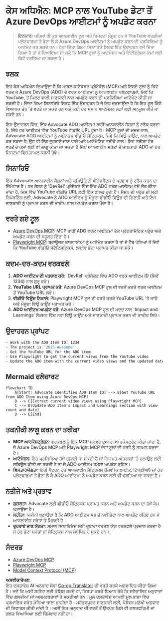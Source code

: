 <!--
CO_OP_TRANSLATOR_METADATA:
{
  "original_hash": "14a2dfbea55ef735660a06bd6bdfe5f3",
  "translation_date": "2025-07-14T06:11:13+00:00",
  "source_file": "09-CaseStudy/UpdateADOItemsFromYT.md",
  "language_code": "pa"
}
-->
# ਕੇਸ ਅਧਿਐਨ: MCP ਨਾਲ YouTube ਡੇਟਾ ਤੋਂ Azure DevOps ਆਈਟਮਾਂ ਨੂੰ ਅਪਡੇਟ ਕਰਨਾ

> **ਇਨਕਾਰ:** ਪਹਿਲਾਂ ਹੀ ਕੁਝ ਆਨਲਾਈਨ ਟੂਲ ਅਤੇ ਰਿਪੋਰਟਾਂ ਮੌਜੂਦ ਹਨ ਜੋ YouTube ਵਰਗੀਆਂ ਪਲੇਟਫਾਰਮਾਂ ਤੋਂ ਡੇਟਾ ਲੈ ਕੇ Azure DevOps ਆਈਟਮਾਂ ਨੂੰ ਅਪਡੇਟ ਕਰਨ ਦੀ ਪ੍ਰਕਿਰਿਆ ਨੂੰ ਆਟੋਮੇਟ ਕਰ ਸਕਦੇ ਹਨ। ਹੇਠਾਂ ਦਿੱਤਾ ਗਿਆ ਸਿਨਾਰਿਓ ਸਿਰਫ਼ ਇੱਕ ਉਦਾਹਰਨ ਵਜੋਂ ਦਿੱਤਾ ਗਿਆ ਹੈ ਤਾਂ ਜੋ ਦਿਖਾਇਆ ਜਾ ਸਕੇ ਕਿ MCP ਟੂਲਾਂ ਨੂੰ ਆਟੋਮੇਸ਼ਨ ਅਤੇ ਇੰਟੀਗ੍ਰੇਸ਼ਨ ਕੰਮਾਂ ਲਈ ਕਿਵੇਂ ਵਰਤਿਆ ਜਾ ਸਕਦਾ ਹੈ।

## ਝਲਕ

ਇਹ ਕੇਸ ਅਧਿਐਨ ਦਿਖਾਉਂਦਾ ਹੈ ਕਿ ਮਾਡਲ ਕਾਂਟੈਕਸਟ ਪ੍ਰੋਟੋਕੋਲ (MCP) ਅਤੇ ਇਸਦੇ ਟੂਲਾਂ ਨੂੰ ਕਿਵੇਂ ਵਰਤ ਕੇ Azure DevOps (ADO) ਦੇ ਵਰਕ ਆਈਟਮਾਂ ਨੂੰ ਆਨਲਾਈਨ ਪਲੇਟਫਾਰਮਾਂ, ਜਿਵੇਂ ਕਿ YouTube, ਤੋਂ ਮਿਲਣ ਵਾਲੀ ਜਾਣਕਾਰੀ ਨਾਲ ਅਪਡੇਟ ਕਰਨ ਦੀ ਪ੍ਰਕਿਰਿਆ ਆਟੋਮੇਟ ਕੀਤੀ ਜਾ ਸਕਦੀ ਹੈ। ਦਿੱਤਾ ਗਿਆ ਸਿਨਾਰਿਓ ਸਿਰਫ਼ ਇੱਕ ਉਦਾਹਰਨ ਹੈ ਜੋ ਇਹ ਦਰਸਾਉਂਦਾ ਹੈ ਕਿ ਇਹ ਟੂਲ ਕਿੰਨੇ ਵਿਆਪਕ ਤੌਰ 'ਤੇ ਵਰਤੇ ਜਾ ਸਕਦੇ ਹਨ ਅਤੇ ਕਈ ਹੋਰ ਸਮਾਨ ਆਟੋਮੇਸ਼ਨ ਲੋੜਾਂ ਲਈ ਅਨੁਕੂਲ ਕੀਤੇ ਜਾ ਸਕਦੇ ਹਨ।

ਇਸ ਉਦਾਹਰਨ ਵਿੱਚ, ਇੱਕ Advocate ADO ਆਈਟਮਾਂ ਰਾਹੀਂ ਆਨਲਾਈਨ ਸੈਸ਼ਨਾਂ ਨੂੰ ਟਰੈਕ ਕਰਦਾ ਹੈ, ਜਿੱਥੇ ਹਰ ਆਈਟਮ ਵਿੱਚ YouTube ਵੀਡੀਓ URL ਹੁੰਦਾ ਹੈ। MCP ਟੂਲਾਂ ਦੀ ਮਦਦ ਨਾਲ, Advocate ADO ਆਈਟਮਾਂ ਨੂੰ ਨਵੀਨਤਮ ਵੀਡੀਓ ਮੈਟ੍ਰਿਕਸ, ਜਿਵੇਂ ਕਿ ਵਿਊ ਕਾਊਂਟ, ਨਾਲ ਅਪਡੇਟ ਕਰ ਸਕਦਾ ਹੈ, ਉਹ ਵੀ ਇੱਕ ਦੁਹਰਾਏ ਜਾਣ ਵਾਲੇ ਅਤੇ ਆਟੋਮੇਟਿਕ ਤਰੀਕੇ ਨਾਲ। ਇਹ ਤਰੀਕਾ ਹੋਰ ਵਰਤੋਂ ਦੇ ਕੇਸਾਂ ਲਈ ਵੀ ਲਾਗੂ ਕੀਤਾ ਜਾ ਸਕਦਾ ਹੈ ਜਿੱਥੇ ਆਨਲਾਈਨ ਸਰੋਤਾਂ ਤੋਂ ਜਾਣਕਾਰੀ ADO ਜਾਂ ਹੋਰ ਸਿਸਟਮਾਂ ਵਿੱਚ ਸ਼ਾਮਲ ਕਰਨੀ ਹੋਵੇ।

## ਸਿਨਾਰਿਓ

ਇੱਕ Advocate ਆਨਲਾਈਨ ਸੈਸ਼ਨਾਂ ਅਤੇ ਕਮਿਊਨਿਟੀ ਐਂਗੇਜਮੈਂਟਸ ਦੇ ਪ੍ਰਭਾਵ ਨੂੰ ਟਰੈਕ ਕਰਨ ਦਾ ਜ਼ਿੰਮੇਵਾਰ ਹੈ। ਹਰ ਸੈਸ਼ਨ ਨੂੰ 'DevRel' ਪ੍ਰੋਜੈਕਟ ਵਿੱਚ ਇੱਕ ADO ਵਰਕ ਆਈਟਮ ਵਜੋਂ ਲੌਗ ਕੀਤਾ ਜਾਂਦਾ ਹੈ, ਜਿਸ ਵਿੱਚ YouTube ਵੀਡੀਓ URL ਲਈ ਇੱਕ ਫੀਲਡ ਹੁੰਦੀ ਹੈ। ਸੈਸ਼ਨ ਦੀ ਪਹੁੰਚ ਦੀ ਸਹੀ ਰਿਪੋਰਟਿੰਗ ਲਈ, Advocate ਨੂੰ ADO ਆਈਟਮ ਨੂੰ ਮੌਜੂਦਾ ਵੀਡੀਓ ਵਿਊਜ਼ ਦੀ ਗਿਣਤੀ ਅਤੇ ਇਸ ਜਾਣਕਾਰੀ ਨੂੰ ਪ੍ਰਾਪਤ ਕਰਨ ਦੀ ਤਾਰੀਖ ਨਾਲ ਅਪਡੇਟ ਕਰਨਾ ਪੈਂਦਾ ਹੈ।

## ਵਰਤੇ ਗਏ ਟੂਲ

- [Azure DevOps MCP](https://github.com/microsoft/azure-devops-mcp): MCP ਰਾਹੀਂ ADO ਵਰਕ ਆਈਟਮਾਂ ਤੱਕ ਪ੍ਰੋਗਰਾਮੈਟਿਕ ਪਹੁੰਚ ਅਤੇ ਅਪਡੇਟ ਕਰਨ ਦੀ ਸਹੂਲਤ ਦਿੰਦਾ ਹੈ।
- [Playwright MCP](https://github.com/microsoft/playwright-mcp): ਬ੍ਰਾਊਜ਼ਰ ਕਾਰਵਾਈਆਂ ਨੂੰ ਆਟੋਮੇਟ ਕਰਦਾ ਹੈ ਤਾਂ ਜੋ ਵੈੱਬ ਪੰਨਿਆਂ ਤੋਂ ਜਿਵੇਂ ਕਿ YouTube ਵੀਡੀਓ ਸਟੈਟਿਸਟਿਕਸ, ਲਾਈਵ ਡੇਟਾ ਪ੍ਰਾਪਤ ਕੀਤਾ ਜਾ ਸਕੇ।

## ਕਦਮ-ਦਰ-ਕਦਮ ਵਰਕਫਲੋ

1. **ADO ਆਈਟਮ ਦੀ ਪਹਚਾਣ ਕਰੋ**: 'DevRel' ਪ੍ਰੋਜੈਕਟ ਵਿੱਚ ADO ਵਰਕ ਆਈਟਮ ID (ਜਿਵੇਂ 1234) ਨਾਲ ਸ਼ੁਰੂ ਕਰੋ।
2. **YouTube URL ਪ੍ਰਾਪਤ ਕਰੋ**: Azure DevOps MCP ਟੂਲ ਦੀ ਵਰਤੋਂ ਕਰਕੇ ਵਰਕ ਆਈਟਮ ਤੋਂ YouTube URL ਲਵੋ।
3. **ਵੀਡੀਓ ਵਿਊਜ਼ ਨਿਕਾਲੋ**: Playwright MCP ਟੂਲ ਦੀ ਵਰਤੋਂ ਕਰਕੇ YouTube URL 'ਤੇ ਜਾਓ ਅਤੇ ਮੌਜੂਦਾ ਵਿਊ ਕਾਊਂਟ ਪ੍ਰਾਪਤ ਕਰੋ।
4. **ADO ਆਈਟਮ ਅਪਡੇਟ ਕਰੋ**: Azure DevOps MCP ਟੂਲ ਦੀ ਮਦਦ ਨਾਲ 'Impact and Learnings' ਸੈਕਸ਼ਨ ਵਿੱਚ ਨਵਾਂ ਵਿਊ ਕਾਊਂਟ ਅਤੇ ਜਾਣਕਾਰੀ ਪ੍ਰਾਪਤ ਕਰਨ ਦੀ ਤਾਰੀਖ ਲਿਖੋ।

## ਉਦਾਹਰਨ ਪ੍ਰਾਂਪਟ

```bash
- Work with the ADO Item ID: 1234
- The project is '2025-Awesome'
- Get the YouTube URL for the ADO item
- Use Playwright to get the current views from the YouTube video
- Update the ADO item with the current video views and the updated date of the information
```

## Mermaid ਫਲੋਚਾਰਟ

```mermaid
flowchart TD
    A[Start: Advocate identifies ADO Item ID] --> B[Get YouTube URL from ADO Item using Azure DevOps MCP]
    B --> C[Extract current video views using Playwright MCP]
    C --> D[Update ADO Item's Impact and Learnings section with view count and date]
    D --> E[End]
```

## ਤਕਨੀਕੀ ਲਾਗੂ ਕਰਨ ਦਾ ਤਰੀਕਾ

- **MCP ਆਰਕੇਸਟ੍ਰੇਸ਼ਨ**: ਵਰਕਫਲੋ ਨੂੰ ਇੱਕ MCP ਸਰਵਰ ਦੁਆਰਾ ਆਰਕੇਸਟ੍ਰੇਟ ਕੀਤਾ ਜਾਂਦਾ ਹੈ, ਜੋ Azure DevOps MCP ਅਤੇ Playwright MCP ਦੋਹਾਂ ਟੂਲਾਂ ਦੀ ਵਰਤੋਂ ਨੂੰ ਸਹਮਤ ਕਰਦਾ ਹੈ।
- **ਆਟੋਮੇਸ਼ਨ**: ਇਹ ਪ੍ਰਕਿਰਿਆ ਹੱਥੋਂ ਚਲਾਈ ਜਾ ਸਕਦੀ ਹੈ ਜਾਂ ਨਿਯਮਤ ਅੰਤਰਾਲਾਂ 'ਤੇ ਚਲਾਉਣ ਲਈ ਸ਼ਡਿਊਲ ਕੀਤੀ ਜਾ ਸਕਦੀ ਹੈ ਤਾਂ ਜੋ ADO ਆਈਟਮ ਹਮੇਸ਼ਾ ਅਪਡੇਟ ਰਹਿਣ।
- **ਵਿਸਤਾਰਯੋਗਤਾ**: ਇਹੀ ਪੈਟਰਨ ਹੋਰ ਆਨਲਾਈਨ ਮੈਟ੍ਰਿਕਸ (ਜਿਵੇਂ ਕਿ ਲਾਈਕ, ਟਿੱਪਣੀਆਂ) ਜਾਂ ਹੋਰ ਪਲੇਟਫਾਰਮਾਂ ਤੋਂ ਡੇਟਾ ਲੈ ਕੇ ADO ਆਈਟਮਾਂ ਨੂੰ ਅਪਡੇਟ ਕਰਨ ਲਈ ਵੀ ਵਰਤਿਆ ਜਾ ਸਕਦਾ ਹੈ।

## ਨਤੀਜੇ ਅਤੇ ਪ੍ਰਭਾਵ

- **ਕੁਸ਼ਲਤਾ**: Advocate ਲਈ ਵੀਡੀਓ ਮੈਟ੍ਰਿਕਸ ਪ੍ਰਾਪਤ ਕਰਨ ਅਤੇ ਅਪਡੇਟ ਕਰਨ ਦਾ ਹੱਥੋਂ ਕੰਮ ਘਟਾਉਂਦਾ ਹੈ।
- **ਸਹੀਤਾ**: ਯਕੀਨੀ ਬਣਾਉਂਦਾ ਹੈ ਕਿ ADO ਆਈਟਮ ਸਭ ਤੋਂ ਨਵੀਂ ਡੇਟਾ ਨਾਲ ਅਪਡੇਟ ਰਹਿੰਦੇ ਹਨ ਜੋ ਆਨਲਾਈਨ ਸਰੋਤਾਂ ਤੋਂ ਮਿਲਦੀ ਹੈ।
- **ਦੁਹਰਾਏ ਜਾਣ ਯੋਗਤਾ**: ਸਮਾਨ ਸਿਨਾਰਿਓਜ਼ ਲਈ ਦੁਬਾਰਾ ਵਰਤਣ ਯੋਗ ਵਰਕਫਲੋ ਪ੍ਰਦਾਨ ਕਰਦਾ ਹੈ ਜੋ ਹੋਰ ਡੇਟਾ ਸਰੋਤਾਂ ਜਾਂ ਮੈਟ੍ਰਿਕਸ ਨਾਲ ਸੰਬੰਧਿਤ ਹੋ ਸਕਦੇ ਹਨ।

## ਸੰਦਰਭ

- [Azure DevOps MCP](https://github.com/microsoft/azure-devops-mcp)
- [Playwright MCP](https://github.com/microsoft/playwright-mcp)
- [Model Context Protocol (MCP)](https://modelcontextprotocol.io/)

**ਅਸਵੀਕਾਰੋਪਣ**:  
ਇਹ ਦਸਤਾਵੇਜ਼ AI ਅਨੁਵਾਦ ਸੇਵਾ [Co-op Translator](https://github.com/Azure/co-op-translator) ਦੀ ਵਰਤੋਂ ਕਰਕੇ ਅਨੁਵਾਦਿਤ ਕੀਤਾ ਗਿਆ ਹੈ। ਜਦੋਂ ਕਿ ਅਸੀਂ ਸਹੀਤਾ ਲਈ ਕੋਸ਼ਿਸ਼ ਕਰਦੇ ਹਾਂ, ਕਿਰਪਾ ਕਰਕੇ ਧਿਆਨ ਰੱਖੋ ਕਿ ਸਵੈਚਾਲਿਤ ਅਨੁਵਾਦਾਂ ਵਿੱਚ ਗਲਤੀਆਂ ਜਾਂ ਅਸਮਰਥਤਾਵਾਂ ਹੋ ਸਕਦੀਆਂ ਹਨ। ਮੂਲ ਦਸਤਾਵੇਜ਼ ਆਪਣੀ ਮੂਲ ਭਾਸ਼ਾ ਵਿੱਚ ਪ੍ਰਮਾਣਿਕ ਸਰੋਤ ਮੰਨਿਆ ਜਾਣਾ ਚਾਹੀਦਾ ਹੈ। ਮਹੱਤਵਪੂਰਨ ਜਾਣਕਾਰੀ ਲਈ, ਪੇਸ਼ੇਵਰ ਮਨੁੱਖੀ ਅਨੁਵਾਦ ਦੀ ਸਿਫਾਰਸ਼ ਕੀਤੀ ਜਾਂਦੀ ਹੈ। ਅਸੀਂ ਇਸ ਅਨੁਵਾਦ ਦੀ ਵਰਤੋਂ ਤੋਂ ਉਤਪੰਨ ਕਿਸੇ ਵੀ ਗਲਤਫਹਿਮੀ ਜਾਂ ਗਲਤ ਵਿਆਖਿਆ ਲਈ ਜ਼ਿੰਮੇਵਾਰ ਨਹੀਂ ਹਾਂ।